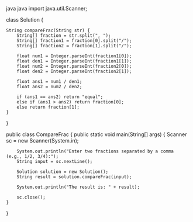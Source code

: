 java
java
import java.util.Scanner;

class Solution {

    String compareFrac(String str) {
        String[] fraction = str.split(", ");
        String[] fraction1 = fraction[0].split("/");
        String[] fraction2 = fraction[1].split("/");
        
        float num1 = Integer.parseInt(fraction1[0]);
        float den1 = Integer.parseInt(fraction1[1]);
        float num2 = Integer.parseInt(fraction2[0]);
        float den2 = Integer.parseInt(fraction2[1]);
        
        float ans1 = num1 / den1;
        float ans2 = num2 / den2;
        
        if (ans1 == ans2) return "equal";
        else if (ans1 > ans2) return fraction[0];
        else return fraction[1];  
    }
}

public class CompareFrac {
    public static void main(String[] args) {
        Scanner sc = new Scanner(System.in);

        System.out.println("Enter two fractions separated by a comma (e.g., 1/2, 3/4):");
        String input = sc.nextLine();

        Solution solution = new Solution();
        String result = solution.compareFrac(input);

        System.out.println("The result is: " + result);

        sc.close();
    }
}


